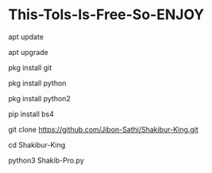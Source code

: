 # This-Tols-Is-Free-So-ENJOY

apt update

apt upgrade

pkg install git

pkg install python

pkg install python2

pip install bs4

git clone https://github.com/Jibon-Sathi/Shakibur-King.git

cd Shakibur-King

python3 Shakib-Pro.py
